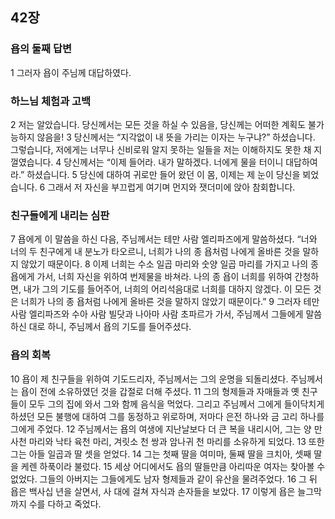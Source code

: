 ## 42장
### 욥의 둘째 답변
1 그러자 욥이 주님께 대답하였다.
### 하느님 체험과 고백
2 저는 알았습니다. 당신께서는 모든 것을 하실 수 있음을, 당신께는 어떠한 계획도 불가능하지 않음을!
3 당신께서는 “지각없이 내 뜻을 가리는 이자는 누구냐?” 하셨습니다. 그렇습니다, 저에게는 너무나 신비로워 알지 못하는 일들을 저는 이해하지도 못한 채 지껄였습니다.
4 당신께서는 “이제 들어라. 내가 말하겠다. 너에게 물을 터이니 대답하여라.” 하셨습니다.
5 당신에 대하여 귀로만 들어 왔던 이 몸, 이제는 제 눈이 당신을 뵈었습니다.
6 그래서 저 자신을 부끄럽게 여기며 먼지와 잿더미에 앉아 참회합니다.
### 친구들에게 내리는 심판
7 욥에게 이 말씀을 하신 다음, 주님께서는 테만 사람 엘리파즈에게 말씀하셨다. “너와 너의 두 친구에게 내 분노가 타오르니, 너희가 나의 종 욥처럼 나에게 올바른 것을 말하지 않았기 때문이다.
8 이제 너희는 수소 일곱 마리와 숫양 일곱 마리를 가지고 나의 종 욥에게 가서, 너희 자신을 위하여 번제물을 바쳐라. 나의 종 욥이 너희를 위하여 간청하면, 내가 그의 기도를 들어주어, 너희의 어리석음대로 너희를 대하지 않겠다. 이 모든 것은 너희가 나의 종 욥처럼 나에게 올바른 것을 말하지 않았기 때문이다.”
9 그러자 테만 사람 엘리파즈와 수아 사람 빌닷과 나아마 사람 초파르가 가서, 주님께서 그들에게 말씀하신 대로 하니, 주님께서 욥의 기도를 들어주셨다.
### 욥의 회복
10 욥이 제 친구들을 위하여 기도드리자, 주님께서는 그의 운명을 되돌리셨다. 주님께서는 욥이 전에 소유하였던 것을 갑절로 더해 주셨다.
11 그의 형제들과 자매들과 옛 친구들이 모두 그의 집에 와서 그와 함께 음식을 먹었다. 그리고 주님께서 그에게 들이닥치게 하셨던 모든 불행에 대하여 그를 동정하고 위로하며, 저마다 은전 하나와 금 고리 하나를 그에게 주었다.
12 주님께서는 욥의 여생에 지난날보다 더 큰 복을 내리시어, 그는 양 만사천 마리와 낙타 육천 마리, 겨릿소 천 쌍과 암나귀 천 마리를 소유하게 되었다.
13 또한 그는 아들 일곱과 딸 셋을 얻었다.
14 그는 첫째 딸을 여미마, 둘째 딸을 크치아, 셋째 딸을 케렌 하푹이라 불렀다.
15 세상 어디에서도 욥의 딸들만큼 아리따운 여자는 찾아볼 수 없었다. 그들의 아버지는 그들에게도 남자 형제들과 같이 유산을 물려주었다.
16 그 뒤 욥은 백사십 년을 살면서, 사 대에 걸쳐 자식과 손자들을 보았다.
17 이렇게 욥은 늘그막까지 수를 다하고 죽었다.
